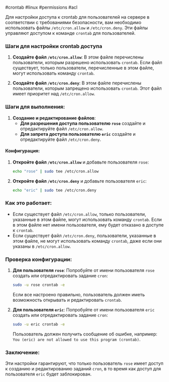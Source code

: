#crontab #linux #permissions #acl


Для настройки доступа к crontab для пользователей на сервере в соответствии с требованиями безопасности, вам необходимо использовать файлы `/etc/cron.allow` и `/etc/cron.deny`. Эти файлы управляют доступом к команде `crontab` для пользователей.

### Шаги для настройки crontab доступа

1. **Создайте файл `/etc/cron.allow`**:
   В этом файле перечислены пользователи, которым разрешено использовать `crontab`. Если файл существует, только пользователи, перечисленные в этом файле, могут использовать команду `crontab`.

2. **Создайте файл `/etc/cron.deny`**:
   В этом файле перечислены пользователи, которым запрещено использовать `crontab`. Этот файл имеет приоритет над `/etc/cron.allow`.

### Шаги для выполнения:

1. **Создание и редактирование файлов**:
   - **Для разрешения доступа пользователю `rose`** создайте и отредактируйте файл `/etc/cron.allow`.
   - **Для запрета доступа пользователю `eric`** создайте и отредактируйте файл `/etc/cron.deny`.

#### Конфигурация:

1. **Откройте файл `/etc/cron.allow`** и добавьте пользователя `rose`:

   ```bash
   echo "rose" | sudo tee /etc/cron.allow
   ```

2. **Откройте файл `/etc/cron.deny`** и добавьте пользователя `eric`:

   ```bash
   echo "eric" | sudo tee /etc/cron.deny
   ```

### Как это работает:

- Если существует файл `/etc/cron.allow`, только пользователи, указанные в этом файле, могут использовать команду `crontab`. Если в этом файле нет имени пользователя, ему будет отказано в доступе к `crontab`.
- Если существует файл `/etc/cron.deny`, пользователи, указанные в этом файле, не могут использовать команду `crontab`, даже если они указаны в `/etc/cron.allow`.
  
### Проверка конфигурации:

1. **Для пользователя `rose`**: Попробуйте от имени пользователя `rose` создать или отредактировать задание `cron`:

   ```bash
   sudo -u rose crontab -e
   ```

   Если все настроено правильно, пользователь должен иметь возможность открывать и редактировать `crontab`.

2. **Для пользователя `eric`**: Попробуйте от имени пользователя `eric` создать или отредактировать задание `cron`:

   ```bash
   sudo -u eric crontab -e
   ```

   Пользователь должен получить сообщение об ошибке, например: `You (eric) are not allowed to use this program (crontab)`.

### Заключение:
Эти настройки гарантируют, что только пользователь `rose` имеет доступ к созданию и редактированию заданий `cron`, в то время как доступ для пользователя `eric` будет заблокирован.
